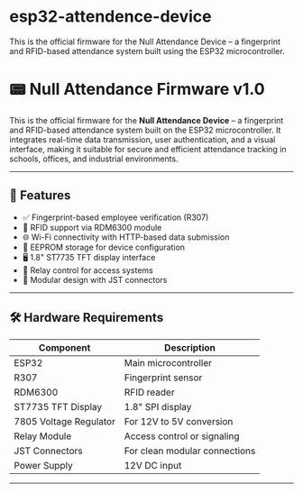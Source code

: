 # esp32-attendence-device
This is the official firmware for the Null Attendance Device – a fingerprint and RFID-based attendance system built using the ESP32 microcontroller. 

# 📟 Null Attendance Firmware v1.0

This is the official firmware for the **Null Attendance Device** – a fingerprint and RFID-based attendance system built on the ESP32 microcontroller. It integrates real-time data transmission, user authentication, and a visual interface, making it suitable for secure and efficient attendance tracking in schools, offices, and industrial environments.

---

## 🔧 Features

- ✅ Fingerprint-based employee verification (R307)
- 📛 RFID support via RDM6300 module
- 🌐 Wi-Fi connectivity with HTTP-based data submission
- 💾 EEPROM storage for device configuration
- 🖥 1.8" ST7735 TFT display interface
- 🔌 Relay control for access systems
- 🧩 Modular design with JST connectors

---

## 🛠 Hardware Requirements

| Component              | Description                        |
|------------------------|------------------------------------|
| ESP32                  | Main microcontroller               |
| R307                   | Fingerprint sensor                 |
| RDM6300                | RFID reader                        |
| ST7735 TFT Display     | 1.8" SPI display                   |
| 7805 Voltage Regulator | For 12V to 5V conversion           |
| Relay Module           | Access control or signaling        |
| JST Connectors         | For clean modular connections      |
| Power Supply           | 12V DC input                       |

---
